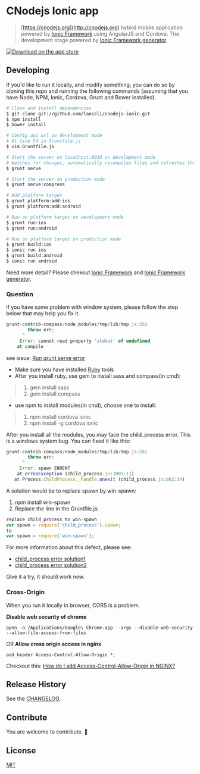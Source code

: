 # CNodejs Ionic app

> [https://cnodejs.org](http://cnodejs.org) hybird mobile application powered by [Ionic Framework](http://ionicframework.com) using AngularJS and Cordova. The development stage powered by [Ionic Framework generator](https://github.com/diegonetto/generator-ionic).

[![Download on the app store](https://devimages.apple.com.edgekey.net/app-store/marketing/guidelines/images/badge-download-on-the-app-store.svg)](https://itunes.apple.com/cn/app/id954734793)

## Developing

If you'd like to run it locally, and modify something, you can do so by cloning this repo and running the following commands (assuming that you have Node, NPM, Ionic, Cordova, Grunt and Bower installed).

```bash
# Clone and Install dependencies
$ git clone git://github.com/lanceli/cnodejs-ionic.git
$ npm install
$ bower install

# Config api url on development mode
# At line 54 in Gruntfile.js
$ vim Gruntfile.js

# Start the server on localhost:8010 on development mode
# Watches for changes, automatically recompiles files and refreshes the browser
$ grunt serve 

# Start the server on production mode
$ grunt serve:compress

# Add platform target
$ grunt platform:add:ios
$ grunt platform:add:android

# Run on platform target on development mode
$ grunt run:ios
$ grunt run:android

# Run on platform target on production mode
$ grunt build:ios
$ ionic run ios
$ grunt build:android
$ ionic run android
```

Need more detail? Please chekout [Ionic Framework](http://ionicframework.com) and [Ionic Framework generator](https://github.com/diegonetto/generator-ionic).

### Question
if you have some problem with window system, please follow the step below that may help you fix it.
```js
grunt-contrib-compass/node_modules/tmp/lib/tmp.js:261
        throw err;
      ^
     Error: cannot read property 'stdout' of undefined
    at compile
```

see issue: [Run grunt serve error](https://github.com/lanceli/cnodejs-ionic/issues/11)

* Make sure you have installed [Ruby](http://rubyinstaller.org/downloads/) tools 
* After you install ruby, use gem to install sass and compass(in cmd):
> 1. gem install sass
> 2. gem install compass

* use npm to install modules(in cmd), choose one to install:
> 1. npm install cordova ionic
> 2. npm install -g cordova ionic

After you install all the modules, you may face the child_process error. This is a windows system bug. You can fixed it like this:
```js
grunt-contrib-compass/node_modules/tmp/lib/tmp.js:261
        throw err;
      ^
     Error: spawn ENOENT
    at errnoException (child_process.js:1001:11) 
   at Process.ChildProcess._handle.onexit (child_process.js:802:34)
```
A solution would be to replace spawn by win-spawn:

1. npm install win-spawn
2. Replace the line in the Gruntfile.js:
```js
replace child_process to win-spawn
var spawn = require('child_process').spawn;
to
var spawn = require('win-spawn');
```

For more information about this defect, please see:
 
* [child_process error solution1](https://cnodejs.org/topic/54b4db04edf686411e1b9d7f#54b51ac3edf686411e1b9dcf)
* [child_process error solution2](https://github.com/diegonetto/generator-ionic/issues/15#issuecomment-38075095)

Give it a try, it should work now.

### Cross-Origin
When you run it locally in browser, CORS is a problem.

**Disable web security of chrome**

```
open -a /Applications/Google\ Chrome.app --args --disable-web-security --allow-file-access-from-files
``` 
OR **Allow cross origin access in nginx**

```
add_header Access-Control-Allow-Origin *;
```
Checkout this: [How do I add Access-Control-Allow-Origin in NGINX?](http://serverfault.com/questions/162429/how-do-i-add-access-control-allow-origin-in-nginx/)

## Release History
See the [CHANGELOG](CHANGELOG.md).

## Contribute
You are welcome to contribute. 🎉

## License
[MIT](LICENSE)

